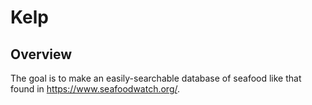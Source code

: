 # Kelp

## Overview

The goal is to make an easily-searchable database of seafood like that found in https://www.seafoodwatch.org/.
